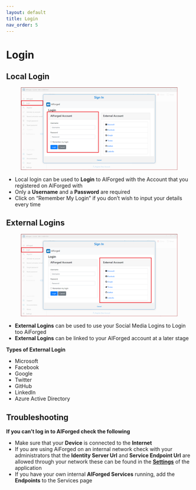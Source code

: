 ```yaml
---
layout: default
title: Login
nav_order: 5
---
```


# Login

## Local Login

<figure><img src=".gitbook/assets/image (11) (3).png" alt=""><figcaption></figcaption></figure>

* Local login can be used to **Login** to AIForged with the Account that you registered on AIForged with
* Only a **Username** and a **Password** are required
* Click on “Remember My Login” if you don’t wish to input your details every time

## External Logins

<figure><img src=".gitbook/assets/image (25).png" alt=""><figcaption></figcaption></figure>

* **External Logins** can be used to use your Social Media Logins to Login too AiForged
* **External Logins** can be linked to your AIForged account at a later stage

**Types of External Login**

* Microsoft
* Facebook
* Google
* Twitter
* GitHub
* LinkedIn
* Azure Active Directory

## Troubleshooting

**If you can’t log in to AIForged check the following**

* Make sure that your **Device** is connected to the **Internet**
* If you are using AiForged on an internal network check with your administrators that the **Identity Server Url** and **Service Endpoint Url** are allowed through your network these can be found in the [**Settings**](settings.md) of the application
* If you have your own internal **AIForged Services** running, add the **Endpoints** to the Services page
